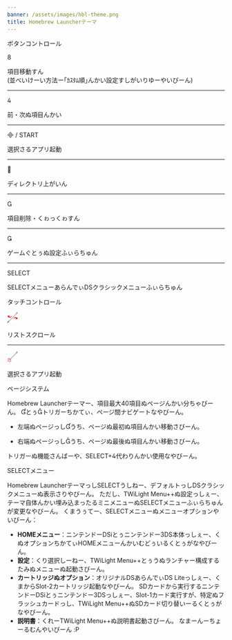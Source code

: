 ```yaml
---
banner: /assets/images/hbl-theme.png
title: Homebrew Launcherテーマ
---
```


<div id="button-controls" class="section-title">ボタンコントロール</div>
<div class="section-body">
    <div class="button-action-group">
        <p class="button-action button">&#xE079;</p>
        <p class="button-action-text">項目移動すん<br>(並べいけーい方法ー｢ｶｽﾀﾑ順｣んかい設定すしがいりゆーやいびーん)</p>
    </div>
    <hr>
    <div class="button-action-group">
        <p class="button-action button">&#xE07E;</p>
        <p class="button-action-text">前・次ぬ項目んかい</p>
    </div>
    <hr>
    <div class="button-action-group">
        <p class="button-action"><span class="button">&#xE000; /</span> START</p>
        <p class="button-action-text">選択さるアプリ起動</p>
    </div>
    <hr>
    <div class="button-action-group">
        <p class="button-action button">&#xE001;</p>
        <p class="button-action-text">ディレクトリ上がいん</p>
    </div>
    <hr>
    <div class="button-action-group">
        <p class="button-action button">&#xE002;</p>
        <p class="button-action-text">項目削除・くゎっくゎすん</p>
    </div>
    <hr>
    <div class="button-action-group">
        <p class="button-action button">&#xE003;</p>
        <p class="button-action-text">ゲームぐとぅぬ設定ふぃらちゅん</p>
    </div>
    <hr>
    <div class="button-action-group">
        <p class="button-action">SELECT</p>
        <p class="button-action-text">SELECTメニューあらんでぃDSクラシックメニューふぃらちゅん</p>
    </div>
</div>

<div id="touch-controls" class="section-title">タッチコントロール</div>
<div class="section-body">
    <div class="button-action-group">
        <p class="button-action"><img src="/assets/images/left-right.png"></p>
        <p class="button-action-text">リストスクロール</p>
    </div>
    <hr>
    <div class="button-action-group">
        <p class="button-action"><img src="/assets/images/tap.png"></p>
        <p class="button-action-text">選択さるアプリ起動</p>
    </div>
    <!-- <hr>
    <div>
        <p>
            If the Sort Method is set to "Custom", you can drag the icon up to move it.
        </p>
    </div> -->
</div>

<div id="page-system" class="section-title">ページシステム</div>
<div class="section-body">
    <p>
        Homebrew Launcherテーマー、項目最大40項目ぬページんかい分ちゃびーん。 &#xE004;とぅ&#xE005;トリガーちかてぃ、ページ間ナビゲートなやびーん。
    </p>
    <ul>
        <li><p>左端ぬページっし&#xE004;うち、ページぬ最初ぬ項目んかい移動さびーん。</p></li>
        <li><p>右端ぬページっし&#xE005;うち、ページぬ最後ぬ項目んかい移動さびーん。</p></li>
    </ul>
    <p>
        トリガーぬ機能さんばーや、SELECT+&#xE07E;代わりんかい使用なやびーん。
    </p>
</div>

<div id="select-menu" class="section-title">SELECTメニュー</div>
<div class="section-body">
    <p>
        Homebrew LauncherテーマっしSELECTうしねー、デフォルトっしDSクラシックメニューぬ表示さりやびーん。 ただし、TWiLight Menu++ぬ設定っしぇー、テーマ自体んかい埋み込まったるミニメニューぬSELECTメニューふぃらちゅんが変更なやびーん。 くまうぅてー、SELECTメニューぬメニューオプションやいびーん：
    </p>
    <ul>
        <li><strong>HOMEメニュー</strong>：ニンテンドーDSiとぅニンテンドー3DS本体っしぇー、くぬオプションちかてぃHOMEメニューんかいむどぅいるくとぅがなやびーん。</li>
        <li><strong>設定</strong>：くり選択しーねー、TWiLight Menu++とぅうぬランチャー構成するたみぬメニューぬ起動さびーん。</li>
        <li><strong>カートリッジぬオプション</strong>：オリジナルDSあらんでぃDS Liteっしぇー、くまからSlot-2カートリッジ起動なやびーん。 SDカードから実行するニンテンドーDSiとぅニンテンドー3DSっしぇー、Slot-1カード実行すが、特定ぬフラッシュカードっし、TWiLight Menu++ぬSDカード切り替いーるくとぅがなやびーん。</li>
        <li><strong>説明書</strong>：くれーTWiLight Menu++ぬ説明書起動さびーん。 なまーんーちょーるむんやいびーん :P</li>
    </ul>
</div>
